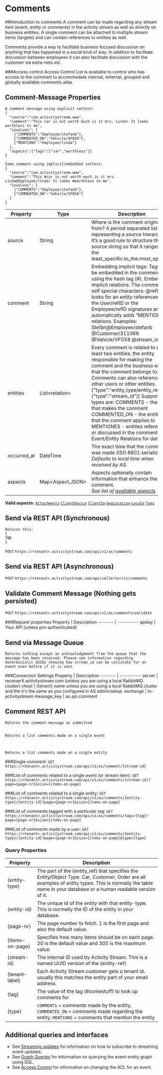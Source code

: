 # Comments
##Introduction to comments
A comment can be made regarding any stream item (event, entity or comments) in the activity stream as well as directly on business entities. A single comment can be attached to multiple stream items (targets) and can contain references to entities as well.

Comments provide a way to facilitate business focused discussion on anything that has happened in a social kind of way. In addition to facilitate discussion between employees it can also facilitate discussion with the customer via extra-nets etc.

###Access control
Access Control List is available to control who has access to the comment to accommodate internal, external, grouped and globally available comments alike.

## Comment-Message Properties
```shell
A comment message using explicit setters:
{
  "source":"com.activitystream.www",
  "comment":"This car is not worth much is it mrs. Linda! It looks worthless to me", 
  "involves": [
    {"COMMENTS":"Employee/stefanb"}, 
    {"COMMENTED_ON":"Vehicle/VF058"},
    {"MENTIONS":"Employee/linda"}
  ],
  "aspects":{"tags":["car","worthless"]}
}

Same comment using implicit/embedded setters: 
{
  "source":"com.activitystream.www",
  "comment":"This #car is not worth much is it mrs. Linda@Employee/linda! It looks #worthless to me", 
  "involves": [
    {"COMMENTS":"Employee/stefanb"},
    {"COMMENTED_ON":"Vehicle/VF058"}
  ]
}
```

Property | Type | Description
-------- | ---- | -----------
source | String | Where is the comment originated from? A period separated list representing a source hierarchy. It’s a good rule to structure the source string so that it ranges from the least_specific.to_the.most_specific.
comment | String | Embedding implicit tags: Tags can be embedded in the comment using the hash tag (#). Embedding implicit relations: The comment it self special characters: @refID looks for an entity referencewith the User/refID or the Employee/refID signatures and automatically adds  “MENTIONES” relations. Examples: Stefán@Employee/stefanb @Customer/311068 @Vehicle/VF058 @stream_id
entities | List\<relation\> | Every comment is related to at least two entities, the entity responsible for making the comment and the business entity that the comment belongs to. Comments can also reference other users or other entities. [ {"type":"entity_type/entity_ref"},   {"type":"stream_id"}] Supported types are: COMMENTS 		- the entity that makes the comment COMMENTED_ON 	- the entities that the comment applies to MENTIONES		- entities referenced or discussed in the comment See Event/Entity Relations for details.
occurred_at| DateTime | The exact time that the comment was made (ISO 8601 serialized).</br>*Defaults to local time when received by AS.*
aspects| Map\<Aspect,JSON\>| Aspects optionally contain information that enhance the comment.</br>*See list of [available aspects](#aspects)*

**Valid aspects:** [`Attachments`]() [`ClientDevice`]() [`ClientIp`]() [`GeoLocation`]() [`Locale`]() [`Tags`]()  

## Send via REST API (Synchronous)
```shell
Returns this:
{
TBD
}
```
`POST` `https://<tenant>.activitystream.com/api/v1/as/comments`
## Send via REST API (Asynchronous)
`POST` `https://<tenant>.activitystream.com/api/collector/v1/comments`
## Validate Comment Message (Nothing gets persisted)
`POST` `https://<tenant>.activitystream.com/api/v1/as/comments/validate`

###Request properties
Property | Description
-------- | -----------
apikey  | Your API (unless pre-authenticated)
   
## Send via Message Queue
```shell
Returns nothing except an acknowledgement from the queue that the message has been received. Please see information regarding deterministic UUIDs showing how stream_id can be calculate for an event even before if it is sent.   
```
###Connection Settings
Property | Description
-------- | -----------
server | receiverX.activitystream.com (unless you are using a local RabbitMQ cluster)
vhost | {tenant} name unless you are using a local RabbitMQ cluster and the it's the same as you configured in AS admin/setup.
exchange | to-activitystream
message_key | as.api.comment

## Comment REST API
```shell
Returns the comment-message as submitted


Returns a list comments made on a single event



Returns a list comments made on a single entity
```

###Single comment:
`GET` `https://<tenant>.activitystream.com/api/v1/as/comment/{stream-id}`

###List of comments related to a single event (or stream item):
`GET` `https://<tenant>.activitystream.com/api/v1/as/comments/{stream-id}?page={page-nr}&size={items-on-page}`

###List of comments related to a single entity:
`GET` `https://<tenant>.activitystream.com/api/v1/as/comments/{entity-type}/{entity-id}?page={page-nr}&size={items-on-page}`

###List of comments tagged with a particular tag:
`GET` `https://<tenant>.activitystream.com/api/v1/as/comments/tags/{tag}?page={page-nr}&size={items-on-page}`

###List of comments made by a user:
`GET` `https://<tenant>.activitystream.com/api/v1/as/comments/{entity-type}/{entity-id}?page={page-nr}&size={items-on-page}&type={type}`


### Query Properties
Property | Description
-------- | -----------
{entity-type} | The part of the {entity_ref} that specifies the Entity/Object Type. Car, Customer, Order are all examples of entity types. This is normally the table name in your database or a human readable version of it.
{entity-id} | The unique id of the entity with that entity-type. This is normally the ID of the entity in your database.
{page-nr} | The page number to fetch. 1 is the first page and also the default value.
{items-on-page} | Specifies how many items should be on each page. 20 is the default value and 300 is the maximum value.
{stream-id} | The internal ID used by Activity Stream. This is a named UUID version of the {entity-ref}
{tenant-label} | Each Activity Stream customer gets a tenant id. usually this matches the entity part of your email address.
{tag} | The value of the tag (#somestuff) to look up comments for
{type} | `COMMENTS` = comments made by the entity, `COMMENTED_ON` = comments made regarding the entity, `MENTIONS` = comments that mention the entity  

## Additional queries and interfaces
* See [Streaming updates]() for information on how to subscribe to streaming event updates.
* See [Graph Queries]() for information on querying the event-entity graph using SQL.
* See [Access Control]() for information on changing the ACL for an event.
